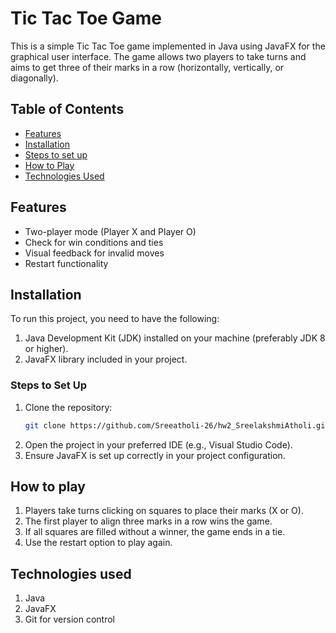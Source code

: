 # Tic Tac Toe Game

This is a simple Tic Tac Toe game implemented in Java using JavaFX for the graphical user interface. The game allows two players to take turns and aims to get three of their marks in a row (horizontally, vertically, or diagonally).

## Table of Contents

- [Features](#features)
- [Installation](#installation)
- [Steps to set up](#steps-to-set-up)
- [How to Play](#how-to-play)
- [Technologies Used](#technologies-used)

## Features

- Two-player mode (Player X and Player O)
- Check for win conditions and ties
- Visual feedback for invalid moves
- Restart functionality

## Installation

To run this project, you need to have the following:

1. Java Development Kit (JDK) installed on your machine (preferably JDK 8 or higher).
2. JavaFX library included in your project.

### Steps to Set Up

1. Clone the repository:
   ```bash
   git clone https://github.com/Sreeatholi-26/hw2_SreelakshmiAtholi.git
2. Open the project in your preferred IDE (e.g., Visual Studio Code).
3. Ensure JavaFX is set up correctly in your project configuration.

## How to play

1. Players take turns clicking on squares to place their marks (X or O).
2. The first player to align three marks in a row wins the game.
3. If all squares are filled without a winner, the game ends in a tie.
4. Use the restart option to play again.

## Technologies used

1. Java
2. JavaFX
3. Git for version control

